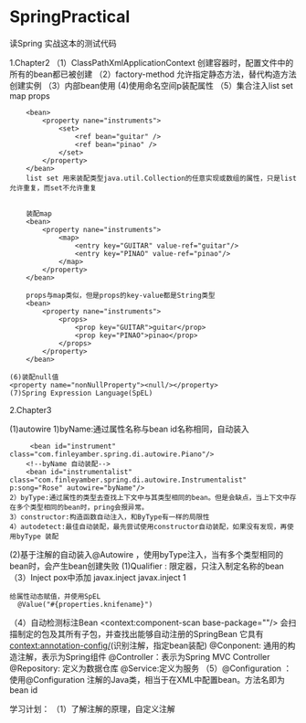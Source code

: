 # SpringPractical
读Spring  实战这本的测试代码

1.Chapter2
	（1）ClassPathXmlApplicationContext 创建容器时，配置文件中的所有的bean都已被创建
	（2）factory-method 允许指定静态方法，替代构造方法创建实例
	（3）内部bean使用
		<contructor-arg>
			<bean class ="xxx"></bean>
		</contructor-arg>
	(4)使用命名空间p装配属性
   （5）集合注入list set map props
   		<bean>
   			<property nane="instruments">
   				<list>
   					<ref bean="guitar" />
   					<ref bean="pinao" />
   				</list>
   			</property>
   		</bean>

   		<bean>
   			<property nane="instruments">
   				<set>
   					<ref bean="guitar" />
   					<ref bean="pinao" />
   				</set>
   			</property>
   		</bean>
   		list set 用来装配类型java.util.Collection的任意实现或数组的属性，只是list允许重复，而set不允许重复


   		装配map
		<bean>
   			<property nane="instruments">
   				<map>
   					<entry key="GUITAR" value-ref="guitar"/>
   					<entry key="PINAO" value-ref="pinao"/>
   				</map>
   			</property>
   		</bean>

   		props与map类似，但是props的key-value都是String类型
		<bean>
   			<property nane="instruments">
   				<props>
   					<prop key="GUITAR">guitar</prop>
   					<prop key="PINAO">pinao</prop>
   				</props>
   			</property>
   		</bean>

   	(6)装配null值
   	<property name="nonNullProperty"><null/></property>
   	(7)Spring Expression Language(SpEL)

2.Chapter3  

(1)autowire
	1)byName:通过属性名称与bean id名称相同，自动装入

		 <bean id="instrument" class="com.finleyamber.spring.di.autowire.Piano"/>
    	<!--byName 自动装配-->
    	<bean id="instrumentalist" class="com.finleyamber.spring.di.autowire.Instrumentalist" p:song="Rose" autowire="byName"/>
    2）byType:通过属性的类型去查找上下文中与其类型相同的bean。但是会缺点，当上下文中存在多个类型相同的bean时，pring会报异常。
    3）constructor:构造函数自动注入，和ByType有一样的局限性
    4）autodetect:最佳自动装配，最先尝试使用constructor自动装配，如果没有发现，再使用byType 装配

(2)基于注解的自动装入@Autowire ，使用byType注入，当有多个类型相同的bean时，会产生bean创建失败
	(1)Qualifier : 限定器，只注入制定名称的bean
（3）Inject
	pox中添加
 		<dependency>
            <groupId>javax.inject</groupId>
            <artifactId>javax.inject</artifactId>
            <version>1</version>
        </dependency>

    给属性动态赋值，并使用SpEL
      @Value("#{properties.knifename}")

（4）自动检测标注Bean
	<context:component-scan base-package=""/> 会扫描制定的包及其所有子包，并查找出能够自动注册的SpringBean
		它具有<context:annotation-config/>(识别注解，指定bean装配)
	@Conponent: 通用的构造注解，表示为Spring组件
	@Controller：表示为Spring MVC Controller
	@Repository: 定义为数据仓库
	@Service:定义为服务
（5）@Configuration ：使用@Configuration 注解的Java类，相当于在XML中配置bean。方法名即为bean id

学习计划：
（1）了解注解的原理，自定义注解